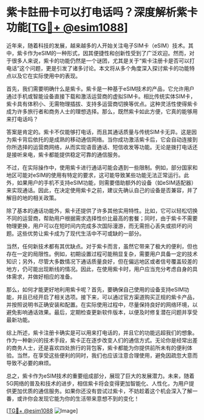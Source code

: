 # 紫卡註冊卡可以打电话吗？深度解析紫卡功能[[TG💪+ @esim1088](https://t.me/s/esim1088)]

近年来，随着科技的发展，越来越多的人开始关注电子SIM卡（eSIM）技术。其中，紫卡作为eSIM的一种形式，因其便捷性和创新性受到了广泛欢迎。然而，对于很多人来说，紫卡的功能仍然是一个谜团，尤其是关于“紫卡注册卡是否可以打电话”这个问题，更是引发了诸多讨论。本文将从多个角度深入探讨紫卡的功能特点以及它在实际使用中的表现。

首先，我们需要明确什么是紫卡。紫卡是一种基于eSIM技术的产品，它允许用户通过手机或智能设备直接下载和激活运营商的虚拟SIM卡。相比传统实体SIM卡，紫卡具有体积小、无需物理插拔、支持多运营商切换等优点。这种灵活性使得紫卡成为许多旅行者和商务人士的理想选择。那么，既然紫卡如此方便，它真的能够用来打电话吗？

答案是肯定的。紫卡不仅能够打电话，而且其通话质量与传统SIM卡无异。这是因为紫卡背后依托的是成熟的移动通信网络。当你成功激活紫卡后，它会自动连接到你所选择的运营商网络，从而实现语音通话、短信收发等功能。无论是拨打电话还是接听来电，紫卡都能提供稳定可靠的通信服务。

不过，在实际操作中，使用紫卡进行通话可能会遇到一些限制。例如，部分国家和地区可能对eSIM的使用有特定的要求，这可能导致某些功能无法正常运行。此外，如果用户的手机不支持eSIM功能，则需要借助额外的设备（如eSIM适配器）来实现通话。因此，在决定使用紫卡之前，建议先确认自己的设备是否兼容，并了解目的地的相关政策。

除了基本的通话功能外，紫卡还提供了许多其他实用特性。比如，它可以轻松切换不同的运营商，帮助用户根据需求选择性价比最高的套餐；同时，由于紫卡不需要物理更换，用户可以在短时间内完成多次国际漫游，而无需担心丢失或损坏的问题。这些优势让紫卡成为了现代生活中不可或缺的一部分。

当然，任何新技术都有其优缺点。对于紫卡而言，虽然它带来了极大的便利，但也存在一定的局限性。例如，初期设置过程可能稍显复杂，需要用户具备一定的技术知识；另外，尽管大多数情况下通话质量良好，但在偏远地区或者信号覆盖较差的地方，仍可能出现断线的情况。因此，在使用紫卡时，用户应当充分考虑自身的具体需求，并做好相应的准备。

那么，如何才能更好地利用紫卡呢？首先，要确保自己使用的设备支持eSIM功能，并且已经开启了相关选项。接下来，可以通过官方渠道购买正规的紫卡产品，并按照说明书正确安装和配置。在实际使用过程中，尽量保持良好的网络环境，以避免影响通话效果。最后，定期检查更新软件版本，以便及时修复潜在问题并享受最新功能。

综上所述，紫卡注册卡确实是可以用来打电话的，并且它的功能远超我们的想象。作为一种新兴的技术手段，紫卡正在逐步改变人们的通信方式。无论你是经常出差的商务人士，还是喜欢四处旅行的背包客，紫卡都能为你提供前所未有的便利体验。当然，在享受这些便利的同时，我们也应该注意合理使用，避免因疏忽大意而导致不必要的麻烦。

总之，紫卡作为eSIM技术的重要组成部分，展现了巨大的发展潜力。未来，随着5G网络的普及和技术的进步，相信紫卡将会变得更加智能化、人性化，为用户提供更加优质的通信服务。如果你还没有尝试过紫卡，不妨趁着这个机会深入了解一番，或许你会发现它能为你的生活带来意想不到的变化！

[[TG💪+ @esim1088](https://t.me/s/esim1088) ![Image](https://i.postimg.cc/4NQfJmqS/Snipaste-2025-05-13-00-14-12.png)]